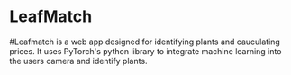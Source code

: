 # LeafMatch

#Leafmatch is a web app designed for identifying plants and cauculating prices. It uses PyTorch's python library to integrate machine learning into the users camera and identify plants.
